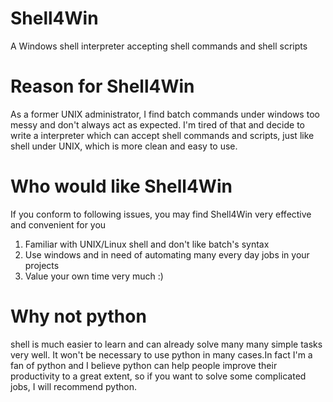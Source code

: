 Shell4Win
=========

A Windows shell interpreter accepting shell commands and shell scripts

Reason for Shell4Win
=========

As a former UNIX administrator, I find batch commands under windows too messy and don't always act as expected. 
I'm tired of that and decide to write a interpreter which can accept shell commands and scripts, just like shell under UNIX, which is more clean and easy to use.

Who would like Shell4Win
=========

If you conform to following issues, you may find Shell4Win very effective and convenient for you
1. Familiar with UNIX/Linux shell and don't like batch's syntax
2. Use windows and in need of automating many every day jobs in your projects
3. Value your own time very much :)

Why not python
=========

shell is much easier to learn and can already solve many many simple tasks very well. It won't be necessary to use python in many cases.In fact I'm a fan of python and I believe python can help people improve their productivity to a great extent, so if you want to solve some complicated jobs, I will recommend python.
